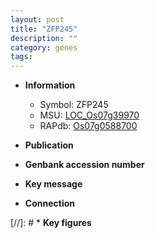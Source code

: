 ```yaml
---
layout: post
title: "ZFP245"
description: ""
category: genes
tags: 
---
```


* **Information**  
    + Symbol: ZFP245  
    + MSU: [LOC_Os07g39970](http://rice.uga.edu/cgi-bin/ORF_infopage.cgi?orf=LOC_Os07g39970)  
    + RAPdb: [Os07g0588700](http://rapdb.dna.affrc.go.jp/viewer/gbrowse_details/irgsp1?name=Os07g0588700)  

* **Publication**  

* **Genbank accession number**  

* **Key message**  

* **Connection**  

[//]: # * **Key figures**  


